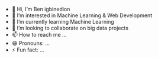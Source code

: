 - 👋 Hi, I’m Ben igbinedion
- 👀 I’m interested in Machine Learning & Web Development
- 🌱 I’m currently learning Machine Learning
- 💞️ I’m looking to collaborate on big data projects
- 📫 How to reach me ...
- 😄 Pronouns: ...
- ⚡ Fun fact: ...

<!---
Bigbinedion/Bigbinedion is a ✨ special ✨ repository because its `README.md` (this file) appears on your GitHub profile.
You can click the Preview link to take a look at your changes.
--->
